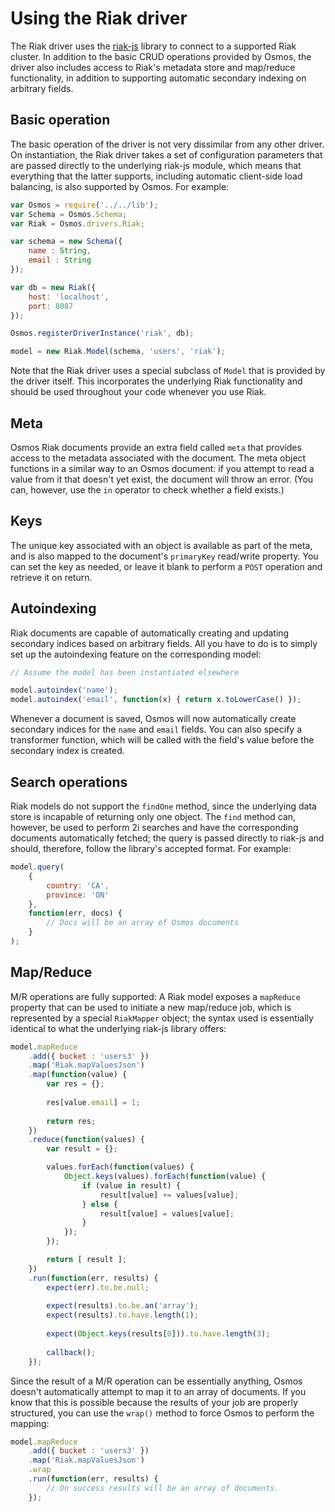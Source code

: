 # Using the Riak driver

The Riak driver uses the [riak-js](http://riak-js.org) library to connect to a supported Riak cluster. In addition to the basic CRUD operations provided by Osmos, the driver also includes access to Riak's metadata store and map/reduce functionality, in addition to supporting automatic secondary indexing on arbitrary fields.

## Basic operation

The basic operation of the driver is not very dissimilar from any other driver. On instantiation, the Riak driver takes a set of configuration parameters that are passed directly to the underlying riak-js module, which means that everything that the latter supports, including automatic client-side load balancing, is also supported by Osmos. For example:

```javascript
var Osmos = require('../../lib');
var Schema = Osmos.Schema;
var Riak = Osmos.drivers.Riak;

var schema = new Schema({
    name : String,
    email : String
});

var db = new Riak({
    host: 'localhost',
    port: 8087
});

Osmos.registerDriverInstance('riak', db);

model = new Riak.Model(schema, 'users', 'riak');

```

Note that the Riak driver uses a special subclass of `Model` that is provided by the driver itself. This incorporates the underlying Riak functionality and should be used throughout your code whenever you use Riak.

## Meta

Osmos Riak documents provide an extra field called `meta` that provides access to the metadata associated with the document. The meta object functions in a similar way to an Osmos document: if you attempt to read a value from it that doesn't yet exist, the document will throw an error. (You can, however, use the `in` operator to check whether a field exists.)

## Keys

The unique key associated with an object is available as part of the meta, and is also mapped to the document's `primaryKey` read/write property. You can set the key as needed, or leave it blank to perform a `POST` operation and retrieve it on return.

## Autoindexing

Riak documents are capable of automatically creating and updating secondary indices based on arbitrary fields. All you have to do is to simply set up the autoindexing feature on the corresponding model:

```javascript
// Assume the model has been instantiated elsewhere

model.autoindex('name');
model.autoindex('email', function(x) { return x.toLowerCase() });
```

Whenever a document is saved, Osmos will now automatically create secondary indices for the `name` and `email` fields. You can also specify a transformer function, which will be called with the field's value before the secondary index is created.

## Search operations

Riak models do not support the `findOne` method, since the underlying data store is incapable of returning only one object. The `find` method can, however, be used to perform 2i searches and have the corresponding documents automatically fetched; the query is passed directly to riak-js and should, therefore, follow the library's accepted format. For example:

```javascript
model.query(
    {
        country: 'CA',
        province: 'ON'
    },
    function(err, docs) {
        // Docs will be an array of Osmos documents
    }
);
```

## Map/Reduce

M/R operations are fully supported: A Riak model exposes a `mapReduce` property that can be used to initiate a new map/reduce job, which is represented by a special `RiakMapper` object; the syntax used is essentially identical to what the underlying riak-js library offers:

```javascript
model.mapReduce
    .add({ bucket : 'users3' })
    .map('Riak.mapValuesJson')
    .map(function(value) {
        var res = {};
        
        res[value.email] = 1;
        
        return res;
    })
    .reduce(function(values) {
        var result = {};

        values.forEach(function(values) {
            Object.keys(values).forEach(function(value) {
                if (value in result) {
                    result[value] += values[value];
                } else {
                    result[value] = values[value];
                }
            });
        });

        return [ result ];
    })
    .run(function(err, results) {
        expect(err).to.be.null;
        
        expect(results).to.be.an('array');
        expect(results).to.have.length(1);
        
        expect(Object.keys(results[0])).to.have.length(3);
        
        callback();
    });
```

Since the result of a M/R operation can be essentially anything, Osmos doesn't automatically attempt to map it to an array of documents. If you know that this is possible because the results of your job are properly structured, you can use the `wrap()` method to force Osmos to perform the mapping:

```javascript
model.mapReduce
    .add({ bucket : 'users3' })
    .map('Riak.mapValuesJson')
    .wrap
    .run(function(err, results) {
        // On success results will be an array of documents.
    });
```